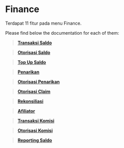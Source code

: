 # Finance

Terdapat 11 fitur pada menu Finance.

Please find below the documentation for each of them:

> [**Transaksi Saldo**](/finance/transaksi-saldo/)

> [**Otorisasi Saldo**](/finance/otorisasi-saldo/)

> [**Top Up Saldo**](/finance/topup-saldo/)

> [**Penarikan**](/finance/penarikan/)

> [**Otorisasi Penarikan**](/finance/otorisasi-penarikan/)

> [**Otorisasi Claim**](/finance/otorisasi-claim/)

> [**Rekonsiliasi**](/finance/rekonsiliasi/)

> [**Afiliator**](/finance/afiliator/)

> [**Transaksi Komisi**](/finance/transaksi-komisi/)

> [**Otorisasi Komisi**](/finance/otorisasi-komisi/)

> [**Reporting Saldo**](/finance/reporting-saldo/)
